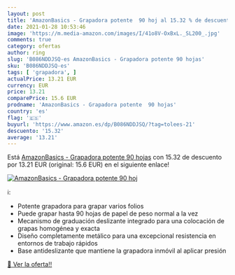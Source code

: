 ```yaml
---
layout: post
title: 'AmazonBasics - Grapadora potente  90 hoj al 15.32 % de descuento'
date: 2021-01-28 10:53:46
image: 'https://m.media-amazon.com/images/I/41o8V-OxBxL._SL200_.jpg'
comments: true
category: ofertas
author: ring
slug: 'B086NDDJSQ-es AmazonBasics - Grapadora potente 90 hojas'
sku: 'B086NDDJSQ-es'
tags: [ 'grapadora', ]
actualPrice: 13.21 EUR
currency: EUR
price: 13.21
comparePrice: 15.6 EUR
prodname: 'AmazonBasics - Grapadora potente  90 hojas'
country: 'es'
flag: '🇪🇸'
buyurl: 'https://www.amazon.es/dp/B086NDDJSQ/?tag=tolees-21'
descuento: '15.32'
average: '13.21'
---
```


Está [AmazonBasics - Grapadora potente  90 hojas](https://www.amazon.es/dp/B086NDDJSQ/?tag=tolees-21) con 15.32 de descuento por 13.21 EUR (original: 15.6 EUR) en el siguiente enlace!

[![AmazonBasics - Grapadora potente  90 hoj](https://m.media-amazon.com/images/I/41o8V-OxBxL._SL200_.jpg)](https://www.amazon.es/dp/B086NDDJSQ/?tag=tolees-21)

ℹ️:

- Potente grapadora para grapar varios folios
- Puede grapar hasta 90 hojas de papel de peso normal a la vez
- Mecanismo de graduación deslizante integrado para una colocación de grapas homogénea y exacta
- Diseño completamente metálico para una excepcional resistencia en entornos de trabajo rápidos
- Base antideslizante que mantiene la grapadora inmóvil al aplicar presión

[🛒 Ver la oferta!!](https://www.amazon.es/dp/B086NDDJSQ/?tag=tolees-21)
